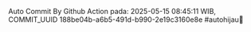 Auto Commit By Github Action pada: 2025-05-15 08:45:11 WIB, COMMIT_UUID 188be04b-a6b5-491d-b990-2e19c3160e8e #autohijau🗿
